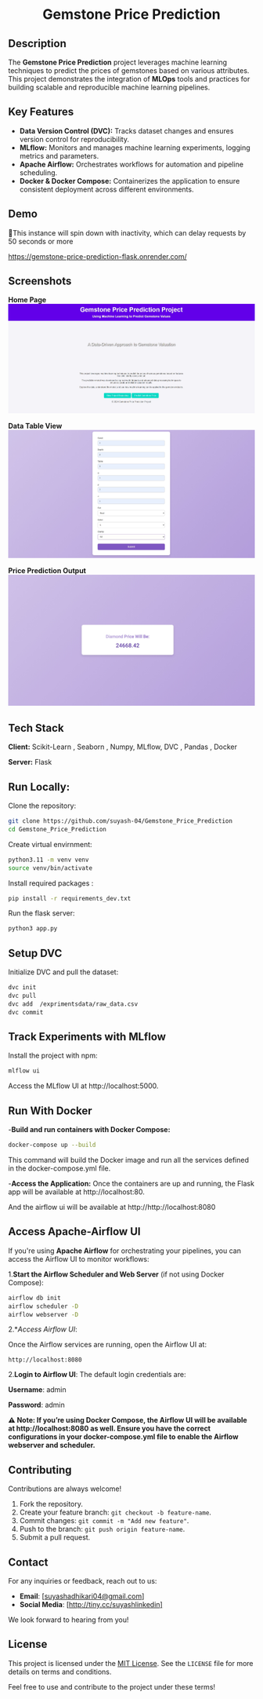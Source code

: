<div align="center">
    <h1>Gemstone Price Prediction</h1>
</div>

## Description
The **Gemstone Price Prediction** project leverages machine learning techniques to predict the prices of gemstones based on various attributes. This project demonstrates the integration of **MLOps** tools and practices for building scalable and reproducible machine learning pipelines.  

## Key Features
- **Data Version Control (DVC):** Tracks dataset changes and ensures version control for reproducibility.  
- **MLflow:** Monitors and manages machine learning experiments, logging metrics and parameters.  
- **Apache Airflow:** Orchestrates workflows for automation and pipeline scheduling.  
- **Docker & Docker Compose:** Containerizes the application to ensure consistent deployment across different environments.  


## Demo
🚨This instance will spin down with inactivity, which can delay requests by 50 seconds or more

https://gemstone-price-prediction-flask.onrender.com/
## Screenshots

**Home Page**  
![Home Page](/images/home.jpeg)

**Data Table View**  
![Data Table](/images/table.jpeg)

**Price Prediction Output**  
![Prediction](/images/prediction.jpeg)

## Tech Stack

**Client:** Scikit-Learn , Seaborn , Numpy, MLflow, DVC , Pandas , Docker

**Server:** Flask

## Run Locally:

Clone the repository:

```bash
git clone https://github.com/suyash-04/Gemstone_Price_Prediction
cd Gemstone_Price_Prediction

```
Create virtual envirnment:
```bash
python3.11 -m venv venv
source venv/bin/activate
```

Install required packages :
```bash
pip install -r requirements_dev.txt
```

Run the flask server:
```bash
python3 app.py
```
## Setup DVC

Initialize DVC and pull the dataset:
```bash
dvc init
dvc pull
dvc add  /exprimentsdata/raw_data.csv
dvc commit
```

## Track Experiments with MLflow
Install the project with npm:

```bash
mlflow ui
```
Access the MLflow UI at http://localhost:5000.

## Run With Docker
-**Build and run containers with Docker Compose:**
```bash
docker-compose up --build
```
This command will build the Docker image and run all the services defined in the docker-compose.yml file.

-**Access the Application:**
Once the containers are up and running, the Flask app will be available at http://localhost:80. 

And the airflow ui will be available at http://http://localhost:8080

## Access Apache-Airflow UI
If you're using  **Apache Airflow**  for orchestrating your pipelines, you can access the Airflow UI to monitor workflows:

1.**Start the Airflow Scheduler and Web Server** (if not using Docker Compose):
```bash
airflow db init
airflow scheduler -D
airflow webserver -D
```
2.**Access Airflow UI*:

Once the Airflow services are running, open the Airflow UI at:
```arduino
http://localhost:8080
```
2.**Login to Airflow UI**:
The default login credentials are:

**Username**: admin

**Password**: admin

**⚠️ Note: If you’re using Docker Compose, the Airflow UI will be available at http://localhost:8080 as well. Ensure you have the correct configurations in your docker-compose.yml file to enable the Airflow webserver and scheduler.**

## Contributing

Contributions are always welcome!  

1. Fork the repository.  
2. Create your feature branch: `git checkout -b feature-name`.  
3. Commit changes: `git commit -m "Add new feature"`.  
4. Push to the branch: `git push origin feature-name`.  
5. Submit a pull request.


## Contact

For any inquiries or feedback, reach out to us:

- **Email**: [suyashadhikari04@gmail.com]
- **Social Media**: [http://tiny.cc/suyashlinkedin]

We look forward to hearing from you!

## License

This project is licensed under the [MIT License](LICENSE). See the `LICENSE` file for more details on terms and conditions.

Feel free to use and contribute to the project under these terms!

